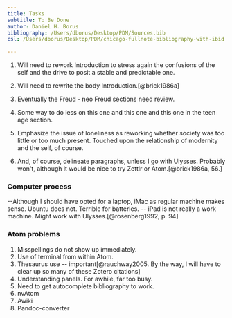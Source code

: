 ```yaml
---
title: Tasks
subtitle: To Be Done
author: Daniel H. Borus
bibliography: /Users/dborus/Desktop/PDM/Sources.bib
csl: /Users/dborus/Desktop/PDM/chicago-fullnote-bibliography-with-ibid.csl

---
```



1. Will need to rework Introduction to stress again the confusions of the self and the drive to posit a stable and predictable one.

2. Will need to rewrite the body Introduction.[@brick1986a]

3. Eventually the Freud - neo Freud sections need review.

4. Some way to do less on this one and this one and this one in the teen age section.

5. Emphasize the issue of loneliness as reworking whether society was too little or too much present. Touched upon the relationship of modernity and the self, of course.

5. And, of course, delineate paragraphs, unless I go with Ulysses. Probably won't, although it would be nice to try Zettlr or Atom.[@brick1986a, 56.]

### Computer process

--Although I should have opted for a laptop, iMac as regular machine makes sense. Ubuntu does not. Terrible for batteries. -- iPad is not really a work machine. Might work with Ulysses.[@rosenberg1992, p. 94]

### Atom problems

1. Misspellings do not show up immediately.
2. Use of terminal from within Atom.
3. Thesaurus use -- important[@rauchway2005. By the way, I will have to clear up so many of these Zotero citations]
4. Understanding panels. For awhile, far too busy.
5. Need to get autocomplete bibliography to work.
6. nvAtom
7. Awiki
8. Pandoc-converter

